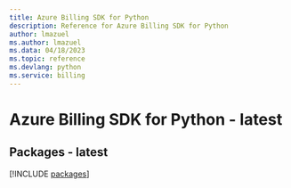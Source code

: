 ```yaml
---
title: Azure Billing SDK for Python
description: Reference for Azure Billing SDK for Python
author: lmazuel
ms.author: lmazuel
ms.data: 04/18/2023
ms.topic: reference
ms.devlang: python
ms.service: billing
---
```

# Azure Billing SDK for Python - latest
## Packages - latest
[!INCLUDE [packages](billing-index.md)]